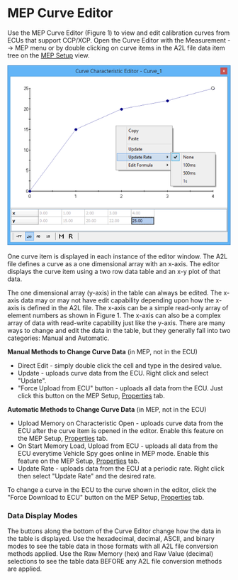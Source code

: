 # MEP Curve Editor

Use the MEP Curve Editor (Figure 1) to view and edit calibration curves from ECUs that support CCP/XCP. Open the Curve Editor with the Measurement --> MEP menu or by double clicking on curve items in the A2L file data item tree on the [MEP Setup](mep-setup/) view.

![Figure 1: Use the Curve Editor to view and edit ECU calibration curves.](../../../.gitbook/assets/spyMEPCurveEditor.gif)

One curve item is displayed in each instance of the editor window. The A2L file defines a curve as a one dimensional array with an x-axis. The editor displays the curve item using a two row data table and an x-y plot of that data.

The one dimensional array (y-axis) in the table can always be edited. The x-axis data may or may not have edit capability depending upon how the x-axis is defined in the A2L file. The x-axis can be a simple read-only array of element numbers as shown in Figure 1. The x-axis can also be a complex array of data with read-write capability just like the y-axis. There are many ways to change and edit the data in the table, but they generally fall into two categories: Manual and Automatic.

**Manual Methods to Change Curve Data** (in MEP, not in the ECU)

* Direct Edit - simply double click the cell and type in the desired value.
* Update - uploads curve data from the ECU. Right click and select "Update".
* "Force Upload from ECU" button - uploads all data from the ECU. Just click this button on the MEP Setup, [Properties](mep-setup/mep-setup-properties.md) tab.

**Automatic Methods to Change Curve Data** (in MEP, not in the ECU)

* Upload Memory on Characteristic Open - uploads curve data from the ECU after the curve item is opened in the editor. Enable this feature on the MEP Setup, [Properties](mep-setup/mep-setup-properties.md) tab.
* On Start Memory Load, Upload from ECU - uploads all data from the ECU everytime Vehicle Spy goes online in MEP mode. Enable this feature on the MEP Setup, [Properties](mep-setup/mep-setup-properties.md) tab.
* Update Rate - uploads data from the ECU at a periodic rate. Right click then select "Update Rate" and the desired rate.

To change a curve in the ECU to the curve shown in the editor, click the "Force Download to ECU" button on the MEP Setup, [Properties](https://cdn.intrepidcs.net/support/VehicleSpy/spyMEPSetupProperties.htm) tab.

### Data Display Modes

The buttons along the bottom of the Curve Editor change how the data in the table is displayed. Use the hexadecimal, decimal, ASCII, and binary modes to see the table data in those formats with all A2L file conversion methods applied. Use the Raw Memory (hex) and Raw Value (decimal) selections to see the table data BEFORE any A2L file conversion methods are applied.
